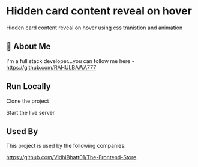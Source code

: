 
#  Hidden card content reveal on hover
Hidden card content reveal on hover using css tranistion and animation

## 🚀 About Me
I'm a full stack developer...you can follow me here -https://github.com/RAHULBAWA777


## Run Locally

Clone the project


Start the live server


## Used By

This project is used by the following companies:

https://github.com/VidhiBhatt01/The-Frontend-Store
